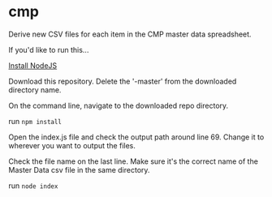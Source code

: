 # cmp
Derive new CSV files for each item in the CMP master data spreadsheet.

If you'd like to run this...

[Install NodeJS](https://nodejs.org/en/)

Download this repository. Delete the '-master' from the downloaded directory name.

On the command line, navigate to the downloaded repo directory.

run `npm install`

Open the index.js file and check the output path around line 69. Change it to wherever you want to output the files.

Check the file name on the last line. Make sure it's the correct name of the Master Data csv file in the same directory.

run `node index`
